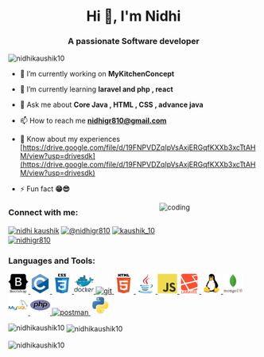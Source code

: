 <h1 align="center">Hi 👋, I'm Nidhi</h1>
<h3 align="center">A passionate Software developer</h3>

<p align="left"> <img src="https://komarev.com/ghpvc/?username=nidhikaushik10&label=Profile%20views&color=0e75b6&style=flat" alt="nidhikaushik10" /> </p>

- 🔭 I’m currently working on **MyKitchenConcept**

- 🌱 I’m currently learning **laravel and php , react**

- 💬 Ask me about **Core Java , HTML , CSS , advance java**

- 📫 How to reach me **nidhigr810@gmail.com**

- 📄 Know about my experiences [https://drive.google.com/file/d/19FNPVDZqIpVsAxjERGqfKXXb3xcTtAHM/view?usp=drivesdk](https://drive.google.com/file/d/19FNPVDZqIpVsAxjERGqfKXXb3xcTtAHM/view?usp=drivesdk)

- ⚡ Fun fact **😁😎**

<img align="right" alt="coding" width="200" height="130" src="https://cdn.dribbble.com/users/17707/screenshots/2413754/rrr.gif">
<p align="left">

<h3 align="left">Connect with me:</h3>

<a href="https://linkedin.com/in/nidhi kaushik" target="blank"><img align="center" src="https://raw.githubusercontent.com/rahuldkjain/github-profile-readme-generator/master/src/images/icons/Social/linked-in-alt.svg" alt="nidhi kaushik" height="30" width="40" /></a>
<a href="https://www.hackerrank.com/@nidhigr810" target="blank"><img align="center" src="https://raw.githubusercontent.com/rahuldkjain/github-profile-readme-generator/master/src/images/icons/Social/hackerrank.svg" alt="@nidhigr810" height="30" width="40" /></a>
<a href="https://www.leetcode.com/kaushik_10" target="blank"><img align="center" src="https://raw.githubusercontent.com/rahuldkjain/github-profile-readme-generator/master/src/images/icons/Social/leet-code.svg" alt="kaushik_10" height="30" width="40" /></a>
<a href="https://auth.geeksforgeeks.org/user/nidhigr810" target="blank"><img align="center" src="https://raw.githubusercontent.com/rahuldkjain/github-profile-readme-generator/master/src/images/icons/Social/geeks-for-geeks.svg" alt="nidhigr810" height="30" width="40" /></a>
</p>

<h3 align="left">Languages and Tools:</h3>
<p align="left"> <a href="https://getbootstrap.com" target="_blank" rel="noreferrer"> <img src="https://raw.githubusercontent.com/devicons/devicon/master/icons/bootstrap/bootstrap-plain-wordmark.svg" alt="bootstrap" width="40" height="40"/> </a> <a href="https://www.cprogramming.com/" target="_blank" rel="noreferrer"> <img src="https://raw.githubusercontent.com/devicons/devicon/master/icons/c/c-original.svg" alt="c" width="40" height="40"/> </a> <a href="https://www.w3schools.com/css/" target="_blank" rel="noreferrer"> <img src="https://raw.githubusercontent.com/devicons/devicon/master/icons/css3/css3-original-wordmark.svg" alt="css3" width="40" height="40"/> </a> <a href="https://www.docker.com/" target="_blank" rel="noreferrer"> <img src="https://raw.githubusercontent.com/devicons/devicon/master/icons/docker/docker-original-wordmark.svg" alt="docker" width="40" height="40"/> </a> <a href="https://git-scm.com/" target="_blank" rel="noreferrer"> <img src="https://www.vectorlogo.zone/logos/git-scm/git-scm-icon.svg" alt="git" width="40" height="40"/> </a> <a href="https://www.w3.org/html/" target="_blank" rel="noreferrer"> <img src="https://raw.githubusercontent.com/devicons/devicon/master/icons/html5/html5-original-wordmark.svg" alt="html5" width="40" height="40"/> </a> <a href="https://www.java.com" target="_blank" rel="noreferrer"> <img src="https://raw.githubusercontent.com/devicons/devicon/master/icons/java/java-original.svg" alt="java" width="40" height="40"/> </a> <a href="https://developer.mozilla.org/en-US/docs/Web/JavaScript" target="_blank" rel="noreferrer"> <img src="https://raw.githubusercontent.com/devicons/devicon/master/icons/javascript/javascript-original.svg" alt="javascript" width="40" height="40"/> </a> <a href="https://laravel.com/" target="_blank" rel="noreferrer"> <img src="https://raw.githubusercontent.com/devicons/devicon/master/icons/laravel/laravel-plain-wordmark.svg" alt="laravel" width="40" height="40"/> </a> <a href="https://www.linux.org/" target="_blank" rel="noreferrer"> <img src="https://raw.githubusercontent.com/devicons/devicon/master/icons/linux/linux-original.svg" alt="linux" width="40" height="40"/> </a> <a href="https://www.mongodb.com/" target="_blank" rel="noreferrer"> <img src="https://raw.githubusercontent.com/devicons/devicon/master/icons/mongodb/mongodb-original-wordmark.svg" alt="mongodb" width="40" height="40"/> </a> <a href="https://www.mysql.com/" target="_blank" rel="noreferrer"> <img src="https://raw.githubusercontent.com/devicons/devicon/master/icons/mysql/mysql-original-wordmark.svg" alt="mysql" width="40" height="40"/> </a> <a href="https://www.php.net" target="_blank" rel="noreferrer"> <img src="https://raw.githubusercontent.com/devicons/devicon/master/icons/php/php-original.svg" alt="php" width="40" height="40"/> </a> <a href="https://postman.com" target="_blank" rel="noreferrer"> <img src="https://www.vectorlogo.zone/logos/getpostman/getpostman-icon.svg" alt="postman" width="40" height="40"/> </a> <a href="https://www.python.org" target="_blank" rel="noreferrer"> <img src="https://raw.githubusercontent.com/devicons/devicon/master/icons/python/python-original.svg" alt="python" width="40" height="40"/> </a> </p>

<p><img align="left" src="https://github-readme-stats.vercel.app/api/top-langs?username=nidhikaushik10&show_icons=true&locale=en&layout=compact" alt="nidhikaushik10" /></p>

<p>&nbsp;<img align="center" src="https://github-readme-stats.vercel.app/api?username=nidhikaushik10&show_icons=true&locale=en" alt="nidhikaushik10" /></p>

<p><img align="center" src="https://github-readme-streak-stats.herokuapp.com/?user=nidhikaushik10&" alt="nidhikaushik10" /></p>
